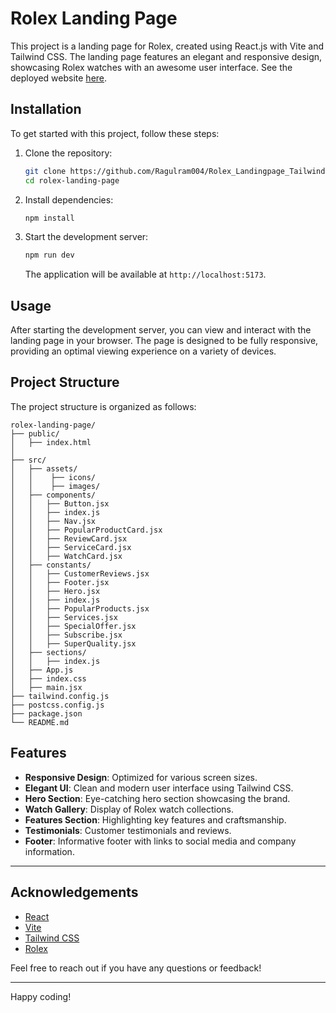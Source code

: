 # Rolex Landing Page

This project is a landing page for Rolex, created using React.js with Vite and Tailwind CSS. The landing page features an elegant and responsive design, showcasing Rolex watches with an awesome user interface.
See the deployed website [here](https://ragulram004.github.io/Rolex_Landingpage_Tailwindcss/).

## Installation

To get started with this project, follow these steps:

1. Clone the repository:
   ```bash
   git clone https://github.com/Ragulram004/Rolex_Landingpage_Tailwindcss.git
   cd rolex-landing-page
   ```

2. Install dependencies:
   ```bash
   npm install
   ```

3. Start the development server:
   ```bash
   npm run dev
   ```

   The application will be available at `http://localhost:5173`.

## Usage

After starting the development server, you can view and interact with the landing page in your browser. The page is designed to be fully responsive, providing an optimal viewing experience on a variety of devices.

## Project Structure

The project structure is organized as follows:

```
rolex-landing-page/
├── public/
│   ├── index.html
│   
├── src/
│   ├── assets/
│   │    ├── icons/
│   │    ├── images/
│   ├── components/
│   │   ├── Button.jsx
│   │   ├── index.js
│   │   ├── Nav.jsx
│   │   ├── PopularProductCard.jsx
│   │   ├── ReviewCard.jsx
│   │   ├── ServiceCard.jsx
│   │   ├── WatchCard.jsx
│   ├── constants/
│   │   ├── CustomerReviews.jsx
│   │   ├── Footer.jsx
│   │   ├── Hero.jsx
│   │   ├── index.js
│   │   ├── PopularProducts.jsx
│   │   ├── Services.jsx
│   │   ├── SpecialOffer.jsx
│   │   ├── Subscribe.jsx
│   │   ├── SuperQuality.jsx
│   ├── sections/
│   │   ├── index.js
│   ├── App.js
│   ├── index.css
│   ├── main.jsx   
├── tailwind.config.js
├── postcss.config.js
├── package.json
└── README.md
```

## Features

- **Responsive Design**: Optimized for various screen sizes.
- **Elegant UI**: Clean and modern user interface using Tailwind CSS.
- **Hero Section**: Eye-catching hero section showcasing the brand.
- **Watch Gallery**: Display of Rolex watch collections.
- **Features Section**: Highlighting key features and craftsmanship.
- **Testimonials**: Customer testimonials and reviews.
- **Footer**: Informative footer with links to social media and company information.
---
## Acknowledgements

- [React](https://reactjs.org/)
- [Vite](https://vitejs.dev/)
- [Tailwind CSS](https://tailwindcss.com/)
- [Rolex](https://www.rolex.com/)

Feel free to reach out if you have any questions or feedback!

---


Happy coding!

